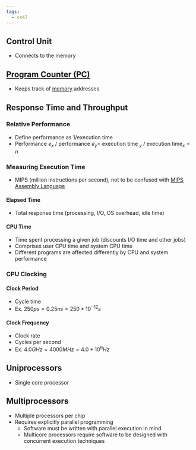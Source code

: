 ```yaml
---
tags:
  - cs47
---
```

## Control Unit
- Connects to the memory
## [Program Counter (PC)](MIPS%20Assembly.md#Program%20Counter%20(PC))
- Keeps track of [memory](Memory.md) addresses
## Response Time and Throughput
### Relative Performance
* Define performance as 1/execution time
* Performance $e_x$ / performance $e_y=$  execution time $_y$ / execution time$_x=n$
### Measuring Execution Time
- MIPS (million instructions per second), not to be confused with [MIPS Assembly Language](../CS%20152/Assembly.md)
#### Elapsed Time
- Total response time (processing, I/O, OS overhead, idle time)
#### CPU Time
- Time spent processing a given job (discounts I/O time and other jobs)
- Comprises user CPU time and system CPU time
- Different programs are affected differently by CPU and system performance
### CPU Clocking
#### Clock Period
- Cycle time
- Ex. $250ps=0.25ns=250*10^{-12}s$
#### Clock Frequency
- Clock rate
- Cycles per second
- Ex. $4.0 GHz = 4000 MHz = 4.0*10^9Hz$
## Uniprocessors
- Single core processor
## Multiprocessors
- Multiple processors per chip
- Requires explicitly parallel programming
	- Software must be written with parallel execution in mind
	- Multicore processors require software to be designed with concurrent execution techniques